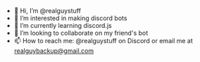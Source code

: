 - 👋 Hi, I’m @realguystuff
- 👀 I’m interested in making discord bots
- 🌱 I’m currently learning discord.js
- 💞️ I’m looking to collaborate on my friend's bot
- 📫 How to reach me: @realguystuff on Discord or email me at realguybackup@gmail.com

<!---
realguystuff/realguystuff is a ✨ special ✨ repository because its `README.md` (this file) appears on your GitHub profile.
You can click the Preview link to take a look at your changes.
--->
